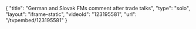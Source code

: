 {
    "title": "German and Slovak FMs comment after trade talks",
    "type": "solo",
    "layout": "iframe-static",
    "videoId": "123195581",
    "url": "\/tvpembed\/123195581"
}
